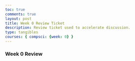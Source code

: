 ```yaml
---
toc: true
comments: true
layout: post
title: Week 0 Review Ticket
description: Review ticket used to accelerate discussion.
type: tangibles
courses: { compsci: {week: 0} }
---
```


### Week 0 Review